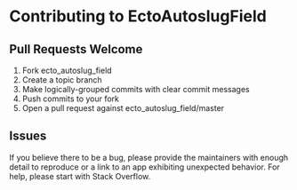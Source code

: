 # Contributing to EctoAutoslugField

## Pull Requests Welcome
1. Fork ecto_autoslug_field
2. Create a topic branch
3. Make logically-grouped commits with clear commit messages
4. Push commits to your fork
5. Open a pull request against ecto_autoslug_field/master

## Issues

If you believe there to be a bug, please provide the maintainers with enough
detail to reproduce or a link to an app exhibiting unexpected behavior. For
help, please start with Stack Overflow.
